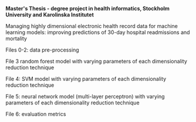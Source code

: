 <b>Master's Thesis - degree project in health informatics, Stockholm University and Karolinska Institutet</b>

Managing highly dimensional electronic health record data for machine learning models: improving predictions of 30-day hospital readmissions and mortality

Files 0-2: data pre-processing

File 3 random forest model with varying parameters of each dimensionality reduction technique

File 4: SVM model with varying parameters of each dimensionality reduction technique

File 5: neural network model (multi-layer perceptron) with varying parameters of each dimensionality reduction technique

File 6: evaluation metrics

